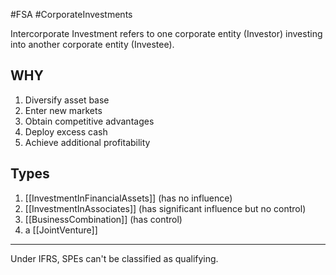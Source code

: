 #FSA #CorporateInvestments

 Intercorporate Investment refers to one corporate entity (Investor) investing into another corporate entity (Investee).

  ## WHY 
  1. Diversify asset base 
  2. Enter new markets 
  3. Obtain competitive advantages 
  4. Deploy excess cash 
  5. Achieve additional profitability  

## Types 
1. [[InvestmentInFinancialAssets]] (has no influence)
2. [[InvestmentInAssociates]] (has significant influence but no control)
3. [[BusinessCombination]] (has control)
3. a [[JointVenture]]

--- 
Under IFRS, SPEs can't be classified as qualifying.